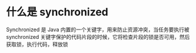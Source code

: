 # 什么是 synchronized

Synchronized 是 Java 内置的一个关键字，用来防止资源冲突，当任务要执行被 synchronized 关键字保护的代码片段的时候，它将检查片段的锁是否可用，然后获取锁，执行代码，释放锁

